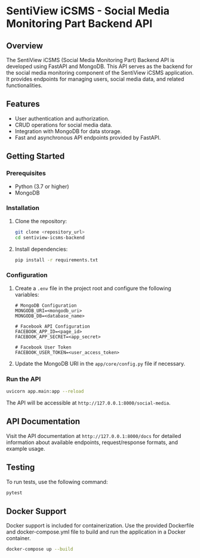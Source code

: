 # SentiView iCSMS - Social Media Monitoring Part Backend API

## Overview

The SentiView iCSMS (Social Media Monitoring Part) Backend API is developed using FastAPI and MongoDB. This API serves as the backend for the social media monitoring component of the SentiView iCSMS application. It provides endpoints for managing users, social media data, and related functionalities.

## Features

- User authentication and authorization.
- CRUD operations for social media data.
- Integration with MongoDB for data storage.
- Fast and asynchronous API endpoints provided by FastAPI.

## Getting Started

### Prerequisites

- Python (3.7 or higher)
- MongoDB

### Installation

1. Clone the repository:

   ```bash
   git clone <repository_url>
   cd sentiview-icsms-backend
   ```

2. Install dependencies:

   ```bash
   pip install -r requirements.txt
   ```

### Configuration

1. Create a `.env` file in the project root and configure the following variables:

   ```dotenv
   # MongoDB Configuration
   MONGODB_URI=<mongodb_uri>
   MONGODB_DB=<database_name>
   
   # Facebook API Configuration
   FACEBOOK_APP_ID=<page_id>
   FACEBOOK_APP_SECRET=<app_secret>
   
   # Facebook User Token
   FACEBOOK_USER_TOKEN=<user_access_token>

   ```

2. Update the MongoDB URI in the `app/core/config.py` file if necessary.

### Run the API

```bash
uvicorn app.main:app --reload
```

The API will be accessible at `http://127.0.0.1:8000/social-media`.

## API Documentation

Visit the API documentation at `http://127.0.0.1:8000/docs` for detailed information about available endpoints, request/response formats, and example usage.

## Testing

To run tests, use the following command:

```bash
pytest
```

## Docker Support

Docker support is included for containerization. Use the provided Dockerfile and docker-compose.yml file to build and run the application in a Docker container.

```bash
docker-compose up --build
```
